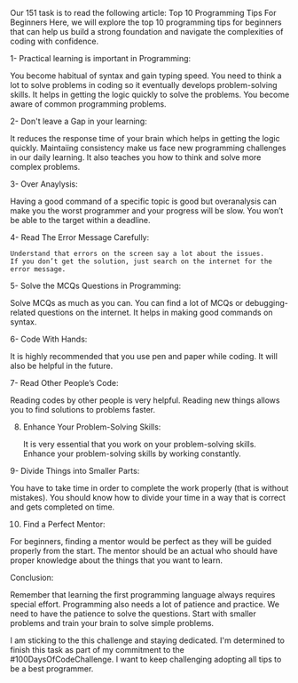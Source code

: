 Our 151 task is to read the following article: Top 10 Programming Tips For Beginners
Here, we will explore the top 10 programming tips for beginners that can help us build a strong foundation and navigate 
the complexities of coding with confidence.



 1- Practical learning is important in Programming: 

   You become habitual of syntax and gain typing speed.
   You need to think a lot to solve problems in coding so it eventually develops problem-solving skills.
   It helps in getting the logic quickly to solve the problems.
   You become aware of common programming problems.

2- Don't leave a Gap in your learning:
    
   It reduces the response time of your brain which helps in getting the logic quickly.
   Maintaiing consistency make us face new programming challenges in our daily learning. 
   It also teaches you how to think and solve more complex problems.

3- Over Anaylysis:
   
   Having a good command of a specific topic is good but overanalysis can make you the worst programmer and your progress will be slow. 
   You won’t be able to the target within a deadline.

4- Read The Error Message Carefully:

    Understand that errors on the screen say a lot about the issues.
    If you don’t get the solution, just search on the internet for the error message. 

5- Solve the MCQs Questions in Programming:

   Solve MCQs as much as you can.
   You can find a lot of MCQs or debugging-related questions on the internet.
   It helps in making good commands on syntax.

6- Code With Hands:

   It is highly recommended that you use pen and paper while coding.
   It will also be helpful in the future.

7- Read Other People’s Code:

   Reading codes by other people is very helpful.
   Reading new things allows you to find solutions to problems faster.

8. Enhance Your Problem-Solving Skills:

   It is very essential that you work on your problem-solving skills.  
   Enhance your problem-solving skills by working constantly.

9- Divide Things into Smaller Parts:

   You have to take time in order to complete the work properly (that is without mistakes).
   You should know how to divide your time in a way that is correct and gets completed on time.

 10. Find a Perfect Mentor:

   For beginners, finding a mentor would be perfect as they will be guided properly from the start.
   The mentor should be an actual who should have proper knowledge about the things that you want to learn.

  Conclusion:

  Remember that learning the first programming language always requires special effort. 
  Programming also needs a lot of patience and practice. 
  We need to have the patience to solve the questions.
  Start with smaller problems and train your brain to solve simple problems.  


  I am sticking to the this challenge and staying dedicated. I'm determined to finish this task as part of my 
  commitment to the #100DaysOfCodeChallenge. I want to keep challenging adopting all tips to be a best programmer.

